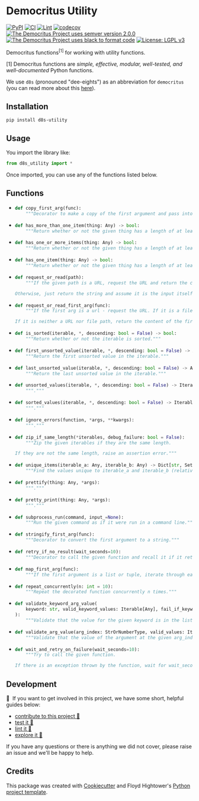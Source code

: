 # Democritus Utility

[![PyPI](https://img.shields.io/pypi/v/d8s-utility.svg)](https://pypi.python.org/pypi/d8s-utility)
[![CI](https://github.com/democritus-project/d8s-utility/workflows/CI/badge.svg)](https://github.com/democritus-project/d8s-utility/actions)
[![Lint](https://github.com/democritus-project/d8s-utility/workflows/Lint/badge.svg)](https://github.com/democritus-project/d8s-utility/actions)
[![codecov](https://codecov.io/gh/democritus-project/d8s-utility/branch/main/graph/badge.svg?token=V0WOIXRGMM)](https://codecov.io/gh/democritus-project/d8s-utility)
[![The Democritus Project uses semver version 2.0.0](https://img.shields.io/badge/-semver%20v2.0.0-22bfda)](https://semver.org/spec/v2.0.0.html)
[![The Democritus Project uses black to format code](https://img.shields.io/badge/code%20style-black-000000.svg)](https://github.com/psf/black)
[![License: LGPL v3](https://img.shields.io/badge/License-LGPL%20v3-blue.svg)](https://choosealicense.com/licenses/lgpl-3.0/)

Democritus functions<sup>[1]</sup> for working with utility functions.

[1] Democritus functions are <i>simple, effective, modular, well-tested, and well-documented</i> Python functions.

We use `d8s` (pronounced "dee-eights") as an abbreviation for `democritus` (you can read more about this [here](https://github.com/democritus-project/roadmap#what-is-d8s)).

## Installation

```
pip install d8s-utility
```

## Usage

You import the library like:

```python
from d8s_utility import *
```

Once imported, you can use any of the functions listed below.

## Functions

  - ```python
    def copy_first_arg(func):
        """Decorator to make a copy of the first argument and pass into the func."""
    ```
  - ```python
    def has_more_than_one_item(thing: Any) -> bool:
        """Return whether or not the given thing has a length of at least one."""
    ```
  - ```python
    def has_one_or_more_items(thing: Any) -> bool:
        """Return whether or not the given thing has a length of at least one."""
    ```
  - ```python
    def has_one_item(thing: Any) -> bool:
        """Return whether or not the given thing has a length of at least one."""
    ```
  - ```python
    def request_or_read(path):
        """If the given path is a URL, request the URL and return the content; if the path exists read the file.
    
    Otherwise, just return the string and assume it is the input itself."""
    ```
  - ```python
    def request_or_read_first_arg(func):
        """If the first arg is a url - request the URL. If it is a file path, try to read the file.
    
    If it is neither a URL nor file path, return the content of the first arg."""
    ```
  - ```python
    def is_sorted(iterable, *, descending: bool = False) -> bool:
        """Return whether or not the iterable is sorted."""
    ```
  - ```python
    def first_unsorted_value(iterable, *, descending: bool = False) -> Any:
        """Return the first unsorted value in the iterable."""
    ```
  - ```python
    def last_unsorted_value(iterable, *, descending: bool = False) -> Any:
        """Return the last unsorted value in the iterable."""
    ```
  - ```python
    def unsorted_values(iterable, *, descending: bool = False) -> Iterable[Any]:
        """."""
    ```
  - ```python
    def sorted_values(iterable, *, descending: bool = False) -> Iterable[Any]:
        """."""
    ```
  - ```python
    def ignore_errors(function, *args, **kwargs):
        """."""
    ```
  - ```python
    def zip_if_same_length(*iterables, debug_failure: bool = False):
        """Zip the given iterables if they are the same length.
    
    If they are not the same length, raise an assertion error."""
    ```
  - ```python
    def unique_items(iterable_a: Any, iterable_b: Any) -> Dict[str, Set[Any]]:
        """Find the values unique to iterable_a and iterable_b (relative to one another)."""
    ```
  - ```python
    def prettify(thing: Any, *args):
        """."""
    ```
  - ```python
    def pretty_print(thing: Any, *args):
        """."""
    ```
  - ```python
    def subprocess_run(command, input_=None):
        """Run the given command as if it were run in a command line."""
    ```
  - ```python
    def stringify_first_arg(func):
        """Decorator to convert the first argument to a string."""
    ```
  - ```python
    def retry_if_no_result(wait_seconds=10):
        """Decorator to call the given function and recall it if it returns nothing."""
    ```
  - ```python
    def map_first_arg(func):
        """If the first argument is a list or tuple, iterate through each item in the list and send it to the function."""
    ```
  - ```python
    def repeat_concurrently(n: int = 10):
        """Repeat the decorated function concurrently n times."""
    ```
  - ```python
    def validate_keyword_arg_value(
        keyword: str, valid_keyword_values: Iterable[Any], fail_if_keyword_not_found: bool = True
    ):
        """Validate that the value for the given keyword is in the list of valid_keyword_values."""
    ```
  - ```python
    def validate_arg_value(arg_index: StrOrNumberType, valid_values: Iterable[Any]):
        """Validate that the value of the argument at the given arg_index is in the list of valid_values."""
    ```
  - ```python
    def wait_and_retry_on_failure(wait_seconds=10):
        """Try to call the given function.
    
    If there is an exception thrown by the function, wait for wait_seconds and try again."""
    ```

## Development

👋 &nbsp;If you want to get involved in this project, we have some short, helpful guides below:

- [contribute to this project 🥇][contributing]
- [test it 🧪][local-dev]
- [lint it 🧹][local-dev]
- [explore it 🔭][local-dev]

If you have any questions or there is anything we did not cover, please raise an issue and we'll be happy to help.

## Credits

This package was created with [Cookiecutter](https://github.com/audreyr/cookiecutter) and Floyd Hightower's [Python project template](https://github.com/fhightower-templates/python-project-template).

[contributing]: https://github.com/democritus-project/.github/blob/main/CONTRIBUTING.md#contributing-a-pr-
[local-dev]: https://github.com/democritus-project/.github/blob/main/CONTRIBUTING.md#local-development-
